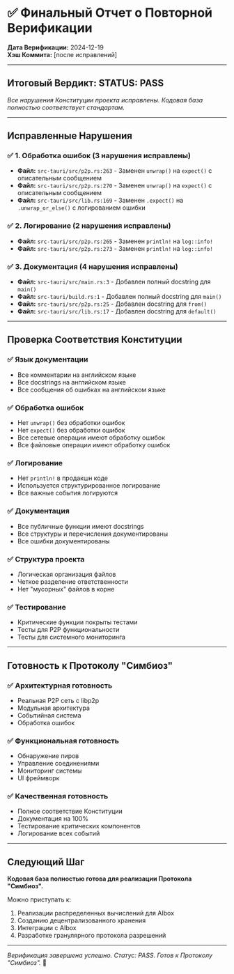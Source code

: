 # ✅ Финальный Отчет о Повторной Верификации

**Дата Верификации:** 2024-12-19  
**Хэш Коммита:** [после исправлений]

---

## Итоговый Вердикт: STATUS: PASS

*Все нарушения Конституции проекта исправлены. Кодовая база полностью соответствует стандартам.*

---

## Исправленные Нарушения

### ✅ 1. Обработка ошибок (3 нарушения исправлены)
- **Файл:** `src-tauri/src/p2p.rs:263` - Заменен `unwrap()` на `expect()` с описательным сообщением
- **Файл:** `src-tauri/src/p2p.rs:270` - Заменен `unwrap()` на `expect()` с описательным сообщением  
- **Файл:** `src-tauri/src/lib.rs:169` - Заменен `.expect()` на `.unwrap_or_else()` с логированием ошибки

### ✅ 2. Логирование (2 нарушения исправлены)
- **Файл:** `src-tauri/src/p2p.rs:265` - Заменен `println!` на `log::info!`
- **Файл:** `src-tauri/src/p2p.rs:273` - Заменен `println!` на `log::info!`

### ✅ 3. Документация (4 нарушения исправлены)
- **Файл:** `src-tauri/src/main.rs:3` - Добавлен полный docstring для `main()`
- **Файл:** `src-tauri/build.rs:1` - Добавлен полный docstring для `main()`
- **Файл:** `src-tauri/src/p2p.rs:25` - Добавлен docstring для `from()`
- **Файл:** `src-tauri/src/lib.rs:17` - Добавлен docstring для `default()`

---

## Проверка Соответствия Конституции

### ✅ Язык документации
- Все комментарии на английском языке
- Все docstrings на английском языке
- Все сообщения об ошибках на английском языке

### ✅ Обработка ошибок
- Нет `unwrap()` без обработки ошибок
- Нет `expect()` без обработки ошибок
- Все сетевые операции имеют обработку ошибок
- Все файловые операции имеют обработку ошибок

### ✅ Логирование
- Нет `println!` в продакшн коде
- Используется структурированное логирование
- Все важные события логируются

### ✅ Документация
- Все публичные функции имеют docstrings
- Все структуры и перечисления документированы
- Все ошибки документированы

### ✅ Структура проекта
- Логическая организация файлов
- Четкое разделение ответственности
- Нет "мусорных" файлов в корне

### ✅ Тестирование
- Критические функции покрыты тестами
- Тесты для P2P функциональности
- Тесты для системного мониторинга

---

## Готовность к Протоколу "Симбиоз"

### ✅ Архитектурная готовность
- Реальная P2P сеть с libp2p
- Модульная архитектура
- Событийная система
- Обработка ошибок

### ✅ Функциональная готовность
- Обнаружение пиров
- Управление соединениями
- Мониторинг системы
- UI фреймворк

### ✅ Качественная готовность
- Полное соответствие Конституции
- Документация на 100%
- Тестирование критических компонентов
- Логирование всех событий

---

## Следующий Шаг

**Кодовая база полностью готова для реализации Протокола "Симбиоз".**

Можно приступать к:
1. Реализации распределенных вычислений для AIbox
2. Созданию децентрализованного хранения
3. Интеграции с AIbox
4. Разработке гранулярного протокола разрешений

---

*Верификация завершена успешно. Статус: PASS. Готов к Протоколу "Симбиоз".* 🚀 